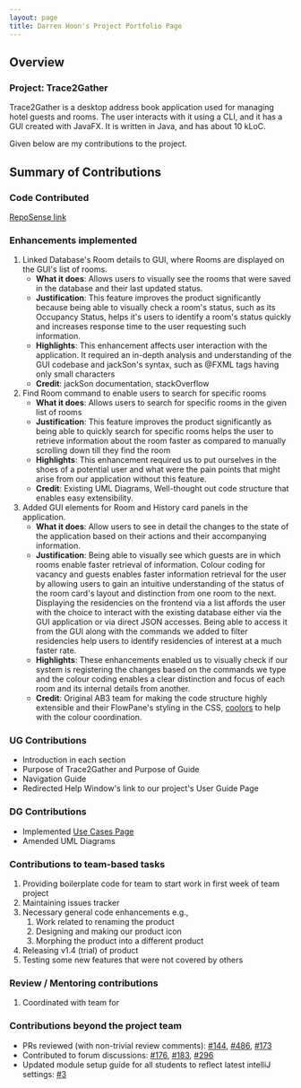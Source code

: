 ```yaml
---
layout: page
title: Darren Hoon's Project Portfolio Page
---
```


## Overview
### Project: Trace2Gather

Trace2Gather is a desktop address book application used for managing hotel guests and rooms. The user interacts with it using a CLI, and it has a GUI created with JavaFX. It is written in Java, and has about 10 kLoC.

Given below are my contributions to the project.


## Summary of Contributions

### Code Contributed
[RepoSense link](https://nus-cs2103-ay2122s1.github.io/tp-dashboard/?search=t13-3&sort=groupTitle&sortWithin=title&since=2021-09-17&timeframe=commit&mergegroup=&groupSelect=groupByRepos&breakdown=false&tabOpen=true&tabType=authorship&tabAuthor=darrenhoon&tabRepo=AY2122S1-CS2103T-T13-3%2Ftp%5Bmaster%5D&authorshipIsMergeGroup=false&authorshipFileTypes=docs~functional-code~test-code&authorshipIsBinaryFileTypeChecked=false)

### Enhancements implemented
1. Linked Database's Room details to GUI, where Rooms are displayed on the GUI's list of rooms.
    * <b>What it does</b>: Allows users to visually see the rooms that were saved in the database and their last updated status.
    * <b>Justification</b>: This feature improves the product significantly because being able to visually check a room's status, such as its Occupancy Status, helps it's users to identify a room's status quickly and increases response time to the user requesting such information.
    * <b>Highlights</b>: This enhancement affects user interaction with the application. It required an in-depth analysis and understanding of the GUI codebase and jackSon's syntax, such as @FXML tags having only small characters
    * <b>Credit</b>: jackSon documentation, stackOverflow
2. Find Room command to enable users to search for specific rooms
    * <b>What it does</b>: Allows users to search for specific rooms in the given list of rooms
    * <b>Justification</b>: This feature improves the product significantly as being able to quickly search for specific rooms helps the user to retrieve information about the room faster as compared to manually scrolling down till they find the room
    * <b>Highlights</b>: This enhancement required us to put ourselves in the shoes of a potential user and what were the pain points that might arise from our application without this feature.
    * <b>Credit</b>: Existing UML Diagrams, Well-thought out code structure that enables easy extensibility.
3. Added GUI elements for Room and History card panels in the application.
    * <b>What it does</b>: Allow users to see in detail the changes to the state of the application based on their actions and their accompanying information.
    * <b>Justification</b>: Being able to visually see which guests are in which rooms enable faster retrieval of information. Colour coding for vacancy and guests enables faster information retrieval for the user by allowing users to gain an intuitive understanding of the status of the room card's layout and distinction from one room to the next.
      <br>Displaying the residencies on the frontend via a list affords the user with the choice to interact with the existing database either via the GUI application or via direct JSON accesses. Being able to access it from the GUI along with the commands we added to filter residencies help users to identify residencies of interest at a much faster rate.
    * <b>Highlights</b>: These enhancements enabled us to visually check if our system is registering the changes based on the commands we type and the colour coding enables a clear distinction and focus of each room and its internal details from another.
    * <b>Credit</b>: Original AB3 team for making the code structure highly extensible and their FlowPane's styling in the CSS, [coolors](https://coolors.co/) to help with the colour coordination.
    

### UG Contributions
* Introduction in each section
* Purpose of Trace2Gather and Purpose of Guide
* Navigation Guide
* Redirected Help Window's link to our project's User Guide Page

### DG Contributions
* Implemented [Use Cases Page](https://ay2122s1-cs2103t-t13-3.github.io/tp/UseCases.html)
* Amended UML Diagrams

### Contributions to team-based tasks
1. Providing boilerplate code for team to start work in first week of team project
2. Maintaining issues tracker
3. Necessary general code enhancements e.g., 
   1. Work related to renaming the product
   2. Designing and making our product icon
   3. Morphing the product into a different product
4. Releasing v1.4 (trial) of product
5. Testing some new features that were not covered by others

### Review / Mentoring contributions
1. Coordinated with team for

### Contributions beyond the project team
* PRs reviewed (with non-trivial review comments): [\#144](https://github.com/nus-cs2103-AY2122S1/ip/pull/144), [\#486](https://github.com/nus-cs2103-AY2122S1/ip/pull/486), [\#173](https://github.com/nus-cs2103-AY2122S1/ip/pull/173)
* Contributed to forum discussions: [\#176](https://github.com/nus-cs2103-AY2122S1/forum/issues/176), [\#183](https://github.com/nus-cs2103-AY2122S1/forum/issues/183), [\#296](https://github.com/nus-cs2103-AY2122S1/forum/issues/296)
* Updated module setup guide for all students to reflect latest intelliJ settings: [\#3](https://github.com/se-edu/guides/pull/3)
